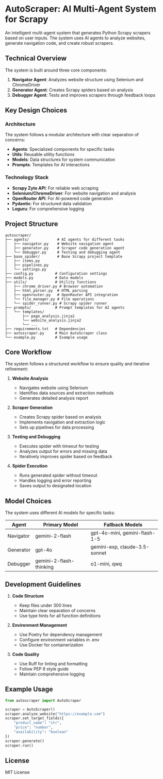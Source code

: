 # AutoScraper: AI Multi-Agent System for Scrapy

An intelligent multi-agent system that generates Python Scrapy scrapers based on user inputs. The system uses AI agents to analyze websites, generate navigation code, and create robust scrapers.

## Technical Overview

The system is built around three core components:

1. **Navigator Agent**: Analyzes website structure using Selenium and ChromeDriver
2. **Generator Agent**: Creates Scrapy spiders based on analysis
3. **Debugger Agent**: Tests and improves scrapers through feedback loops

## Key Design Choices

### Architecture
The system follows a modular architecture with clear separation of concerns:
- **Agents**: Specialized components for specific tasks
- **Utils**: Reusable utility functions
- **Models**: Data structures for system communication
- **Prompts**: Templates for AI interactions

### Technology Stack
- **Scrapy Zyte API**: For reliable web scraping
- **Selenium/ChromeDriver**: For website navigation and analysis
- **OpenRouter API**: For AI-powered code generation
- **Pydantic**: For structured data validation
- **Loguru**: For comprehensive logging

## Project Structure

```
autoscraper/
├── agents/             # AI agents for different tasks
│   ├── navigator.py    # Website navigation agent
│   ├── generator.py    # Scraper code generation agent
│   └── debugger.py     # Testing and debugging agent
├── base_spider/        # Base Scrapy project template
│   ├── items.py
│   ├── pipelines.py
│   └── settings.py
├── config.py          # Configuration settings
├── models.py          # Data models
├── utils/             # Utility functions
│   ├── chrome_driver.py # Browser automation
│   ├── html_parser.py  # HTML parsing
│   ├── openrouter.py   # OpenRouter API integration
│   └── file_manager.py # File operations
│   └── spider_runner.py # Scrapy spider runner
├── prompts/           # Prompt templates for AI agents
│   └── templates/
│       ├── page_analysis.jinja2
│       └── website_analysis.jinja2
|       └── ...
├── requirements.txt   # Dependencies
├── autoscraper.py     # Main AutoScraper class
└── example.py         # Example usage
```

## Core Workflow

The system follows a structured workflow to ensure quality and iterative refinement:

1. **Website Analysis**
   - Navigates website using Selenium
   - Identifies data sources and extraction methods
   - Generates detailed analysis report

2. **Scraper Generation**
   - Creates Scrapy spider based on analysis
   - Implements navigation and extraction logic
   - Sets up pipelines for data processing

3. **Testing and Debugging**
   - Executes spider with timeout for testing
   - Analyzes output for errors and missing data
   - Iteratively improves spider based on feedback

4. **Spider Execution**
   - Runs generated spider without timeout
   - Handles logging and error reporting
   - Saves output to designated location

## Model Choices

The system uses different AI models for specific tasks:

| Agent       | Primary Model          | Fallback Models               |
|-------------|------------------------|-------------------------------|
| Navigator   | gemini-2-flash         | gpt-4o-mini, gemini-flash-1-5 |
| Generator   | gpt-4o                 | gemini-exp, claude-3.5-sonnet |
| Debugger    | gemini-2-flash-thinking| o1-mini, qwq                  |

## Development Guidelines

1. **Code Structure**
   - Keep files under 300 lines
   - Maintain clear separation of concerns
   - Use type hints for all function definitions

2. **Environment Management**
   - Use Poetry for dependency management
   - Configure environment variables in .env
   - Use Docker for containerization

3. **Code Quality**
   - Use Ruff for linting and formatting
   - Follow PEP 8 style guide
   - Maintain comprehensive logging

## Example Usage

```python
from autoscraper import AutoScraper

scraper = AutoScraper()
scraper.analyze_website("https://example.com")
scraper.set_target_fields({
    "product_name": "str",
    "price": "number",
    "availability": "boolean"
})
scraper.generate()
scraper.run()
```

## License

MIT License
